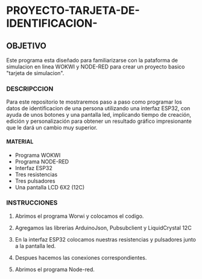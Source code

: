 # PROYECTO-TARJETA-DE-IDENTIFICACION-
## OBJETIVO
Este programa esta diseñado para familiarizarse con la pataforma de simulacion en linea WOKWI y NODE-RED para crear un proyecto basico "tarjeta de simulacion".
### DESCRIPCCION 
Para este repositorio te mostraremos paso a paso como programar los datos de identificacion de una persona  utilizando una interfaz ESP32, con ayuda de unos botones y una pantalla led, implicando tiempo de creación, edición y personalización para obtener un resultado gráfico impresionante que le dará un cambio muy superior.
#### MATERIAL
* Programa WOKWI
* Programa NODE-RED
* Interfaz ESP32
* Tres resistencias
* Tres pulsadores
* Una pantalla LCD 6X2 (12C)
### INSTRUCCIONES 
1. Abrimos el programa Worwi y colocamos el codigo.

3. Agregamos las librerias ArduinoJson, Pubsubclient y LiquidCrystal 12C
4. En la interfaz ESP32 colocamos nuestras resistencias y pulsadores junto a la pantalla led.
5. Despues hacemos las conexiones correspondientes.
6. Abrimos el programa Node-red.   

